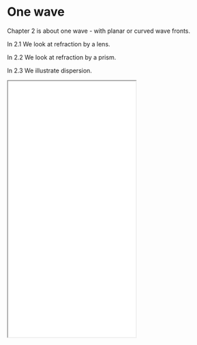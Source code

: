 # One wave

Chapter 2 is about one wave - with planar or curved wave fronts.

In 2.1 We look at refraction by a lens.

In 2.2 We look at refraction by a prism. 

In 2.3 We illustrate dispersion.

<iframe src="DispInteractive.html" title="Dark Side of the Moon" height = 600> </iframe> 



